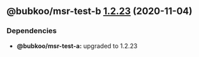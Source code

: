 ## @bubkoo/msr-test-b [1.2.23](https://github.com/bubkoo/monorepo-semantic-release/compare/@bubkoo/msr-test-b@1.2.22...@bubkoo/msr-test-b@1.2.23) (2020-11-04)





### Dependencies

* **@bubkoo/msr-test-a:** upgraded to 1.2.23
